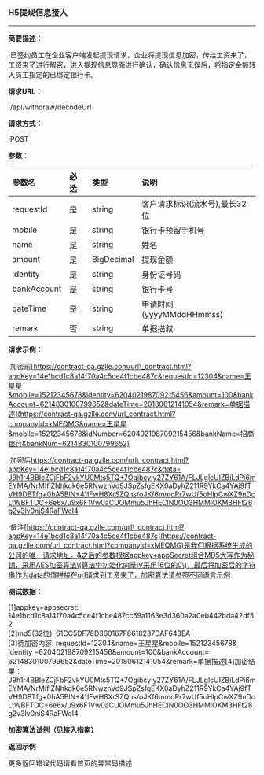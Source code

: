 ### H5提现信息接入

---

**简要描述：**

·已签约员工在企业客户端发起提现请求，企业将提现信息加密，传给工资来了，工资来了进行解密，进入提现信息界面进行确认，确认信息无误后，将指定金额转入员工指定的已绑定银行卡。

**请求URL：**

·/api/withdraw/decodeUrl

**请求方式：**

·POST

**参数：**

| **参数名** | **必选** | **类型** | **说明** |
| :--- | :--- | :--- | :--- |
| requestId | 是 | string | 客户请求标识\(流水号\),最长32位 |
| mobile | 是 | string | 银行卡预留手机号 |
| name | 是 | string | 姓名 |
| amount | 是 | BigDecimal | 提现金额 |
| identity | 是 | string | 身份证号码 |
| bankAccount | 是 | string | 银行卡号 |
| dateTime | 是 | string | 申请时间\(yyyyMMddHHmmss\) |
| remark | 否 | string | 单据描叙 |

**请求示例：**

·加密前[https://contract-qa.gzlle.com/url\_contract.html?appKey=14e1bcd1c8a14f70a4c5ce4f1cbe487c&requestId=12304&name=王星星&mobile=15212345678&identity=620402198709215456&amount=100&bankAccount=6214830100799652&dateTime=20180612141054&remark=单据描述](https://contract-qa.gzlle.com/url_contract.html?companyId=xMEQMG&name=王星星&mobile=15212345678&idNumber=620402198709215456&bankName=招商银行&bankNum=6214830100799652)

·加密后[https://contract-qa.gzlle.com/url\_contract.html?appKey=14e1bcd1c8a14f70a4c5ce4f1cbe487c&data= J9h1r4BBIeZCjFbF2vkYU0Mts5TQ+7OgibcyIy27ZY61A/FLJLglcUIZBiLdPi6mEYMA/NrMIflZNhkdk6e5RNwzhVd9JSpZsfgEKX0aDyhZ211R9YkCa4YAj9fTVH9DBTfg+0hA5BlN+41IFwH8XrSZQns/oJKf6mmdRr7wUf5oHlpCwXZ9nDcLtWBFTDC+6e6x/u9x6F1Vw0aCUOMmu5JhHEClN0OO3HMMlOKM3HFt28g2v3lv0niS4RaFWcI4](https://contract-qa.gzlle.com/url_contract.html?companyId=xMEQMG&data=lbrMBX7iME/iutEdBZKq/+dzI6EBnU0WwKQU1r5NEJ42evQt+RuqSa+8rk9BvRuYbT9jWJBQOo3kUw+48+MHVLv3SDWIFEgT6DNhKVQaEwmcOe2rhPtgF4NLALMkoGfoFglg57fJgmnUnLjIoyRGYQ==)

·备注[https://contract-qa.gzlle.com/url\_contract.html?appKey=14e1bcd1c8a14f70a4c5ce4f1cbe487c](https://contract-qa.gzlle.com/url_contract.html?companyId=xMEQMG)是我们根据系统生成的公司的唯一请求地址。&之后的参数根据appkey+appSecret组合MD5大写作为秘钥，采用AES加密算法\(算法中初始化向量IV采用16位的0\)，最后将加密后的字符串作为data的值拼接在url请求到工资来了，加密算法请参照不同语言示例

**测试数据：**

\[1\]appkey+appsecret: 14e1bcd1c8a14f70a4c5ce4f1cbe487cc59a1163e3d360a2a0eb442bda42df52  
 \[2\]md5\(32位\): 61CC5DF78D360167F8618237DAF643EA  
 \[3\]待加密内容: requestId=12304&name=王星星&mobile=15212345678& identity =620402198709215456&amount=100&bankAccount= 6214830100799652&dateTime=20180612141054&remark=单据描述\[4\]加密结果：J9h1r4BBIeZCjFbF2vkYU0Mts5TQ+7OgibcyIy27ZY61A/FLJLglcUIZBiLdPi6mEYMA/NrMIflZNhkdk6e5RNwzhVd9JSpZsfgEKX0aDyhZ211R9YkCa4YAj9fTVH9DBTfg+0hA5BlN+41IFwH8XrSZQns/oJKf6mmdRr7wUf5oHlpCwXZ9nDcLtWBFTDC+6e6x/u9x6F1Vw0aCUOMmu5JhHEClN0OO3HMMlOKM3HFt28g2v3lv0niS4RaFWcI4

**加密算法试例（见接入指南）**

**返回示例**

更多返回错误代码请看首页的异常码描述

